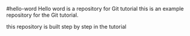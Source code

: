 #hello-word
Hello word is a repository for Git tutorial
this is an example repository for the Git tutorial.

this repository is built step by step in the tutorial
